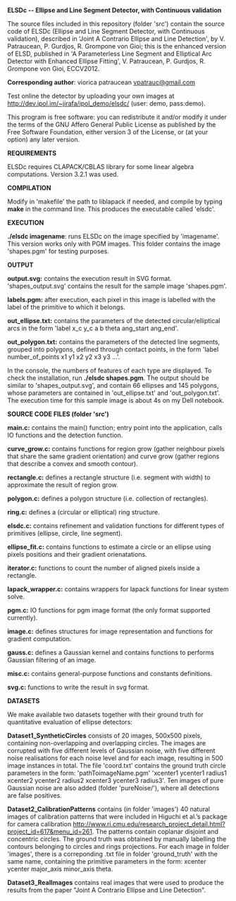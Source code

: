 <b>ELSDc -- Ellipse and Line Segment Detector, with Continuous validation</b>

The source files included in this repository (folder 'src') contain the source 
code of ELSDc (Ellipse and Line Segment Detector, with Continuous validation),
described in 'Joint A Contrario Ellipse and Line Detection', by 
V. Patraucean, P. Gurdjos, R. Grompone von Gioi; this is the enhanced version 
of ELSD, published in 
'A Parameterless Line Segment and Elliptical Arc Detector with Enhanced 
Ellipse Fitting', V. Patraucean, P. Gurdjos, R. Grompone von Gioi, ECCV2012.

<b>Corresponding author</b>: viorica patraucean vpatrauc@gmail.com

Test online the detector by uploading your own images at 
http://dev.ipol.im/~jirafa/ipol_demo/elsdc/ (user: demo, pass:demo).

This program is free software: you can redistribute it and/or modify it under
the terms of the GNU Affero General Public License as published by the Free 
Software Foundation, either version 3 of the License, or (at your option) any
later version. 

<b>REQUIREMENTS</b>

ELSDc requires CLAPACK/CBLAS library for some linear algebra computations. 
Version 3.2.1 was used.

<b>COMPILATION</b>

Modify in 'makefile' the path to liblapack if needed, and compile by typing <b>make</b>
in the command line. This produces the executable called 'elsdc'.


<b>EXECUTION</b>

<b>./elsdc imagename</b>: runs ELSDc on the image specified by 'imagename'. This 
                   version works only with PGM images. This folder contains the
                   image 'shapes.pgm' for testing purposes.


<b>OUTPUT</b>

<b>output.svg:</b>       contains the execution result in SVG format. 'shapes_output.svg' 
                   contains the result for the sample image 'shapes.pgm'.

<b>labels.pgm:</b>       after execution, each pixel in this image is labelled with the 
                   label of the primitive to which it belongs.   

<b>out_ellipse.txt:</b>  contains the parameters of the detected circular/elliptical 
                   arcs in the form 'label x_c y_c a b theta ang_start ang_end'.

<b>out_polygon.txt:</b>  contains the parameters of the detected line segments, grouped 
                   into polygons, defined through contact points, in the form 
                   'label number_of_points x1 y1 x2 y2 x3 y3 ...'. 

In the console, the numbers of features of each type are displayed. 
To check the installation, run <b>./elsdc shapes.pgm</b>. The output should be
similar to 'shapes_output.svg', and contain 66 ellipses and 145 polygons, whose 
parameters are contained in 'out_ellipse.txt' and 'out_polygon.txt'.
The execution time for this sample image is about 4s on my Dell notebook.  


<b>SOURCE CODE FILES (folder 'src')</b>

<b>main.c:</b>           contains the main() function; entry point into the application,
		   calls IO functions and the detection function.

<b>curve_grow.c:</b>	   contains functions for region grow (gather neighbour pixels 
                   that share the same gradient orientation) and curve grow (gather
                   regions that describe a convex and smooth contour).

<b>rectangle.c:</b>	   defines a rectangle structure (i.e. segment with width) to 
		   approximate the result of region grow.

<b>polygon.c:</b>  	   defines a polygon structure (i.e. collection of rectangles).

<b>ring.c:</b>	   defines a (circular or elliptical) ring structure. 

<b>elsdc.c:</b>	   contains refinement and validation functions for different 
                   types of primitives (ellipse, circle, line segment). 

<b>ellipse_fit.c:</b>	   contains functions to estimate a circle or an ellipse using 
                   pixels positions and their gradient orienatations.

<b>iterator.c:</b>	   functions to count the number of aligned pixels inside a rectangle.

<b>lapack_wrapper.c:</b> contains wrappers for lapack functions for linear system solve.

<b>pgm.c:</b>            IO functions for pgm image format (the only format supported 
                   currently).

<b>image.c:</b>	   defines structures for image representation and functions for 
                   gradient computation.

<b>gauss.c:</b>	   defines a Gaussian kernel and contains functions to performs 
                   Gaussian filtering of an image.

<b>misc.c:</b>	   contains general-purpose functions and constants definitions.

<b>svg.c:</b>     	   functions to write the result in svg format.

<b>DATASETS</b>

We make available two datasets together with their ground truth for 
quantitative evaluation of ellipse detectors:

<b>Dataset1_SyntheticCircles</b> consists of 20 images, 500x500 pixels, containing 
non-overlapping and overlapping circles. The images are corrupted with five 
different levels of Gaussian noise, with five different noise realisations for 
each noise level and for each image, resulting in 500 image instances in total. 
The file 'coord.txt' contains the ground truth circle parameters in the form:
'pathToimageName.pgm'
'xcenter1 ycenter1 radius1 xcenter2 ycenter2 radius2 xcenter3 ycenter3 radius3'.
Ten images of pure Gaussian noise are also added (folder 'pureNoise/'), where 
all detections are false positives.

<b>Dataset2_CalibrationPatterns</b> contains (in folder 'images') 40 natural images 
of calibration patterns that were included in Higuchi et al.’s package for 
camera calibration 
http://www.ri.cmu.edu/research_project_detail.html?project_id=617&menu_id=261. 
The patterns contain coplanar disjoint and concentric circles. The ground truth 
was obtained by manually labelling the contours belonging to circles and rings
projections. For each image in folder 'images', there is a correponding .txt 
file in folder 'ground_truth' with the same name, containing the primitive 
parameters in the form:
xcenter ycenter major_axis minor_axis theta.

<b>Dataset3_RealImages</b> contains real images that were used to produce the results 
from the paper "Joint A Contrario  Ellipse and Line Detection".

